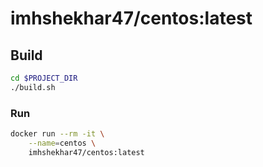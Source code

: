 # imhshekhar47/centos:latest

## Build
```bash
cd $PROJECT_DIR
./build.sh
```

### Run
```bash
docker run --rm -it \
    --name=centos \
    imhshekhar47/centos:latest
```